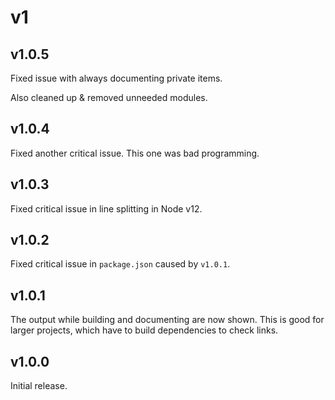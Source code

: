 # v1

## v1.0.5

Fixed issue with always documenting private items.

Also cleaned up & removed unneeded modules.

## v1.0.4

Fixed another critical issue.
This one was bad programming.

## v1.0.3

Fixed critical issue in line splitting in Node v12.

## v1.0.2

Fixed critical issue in `package.json` caused by `v1.0.1`.

## v1.0.1

The output while building and documenting are now shown.
This is good for larger projects, which have to build dependencies to check links.

## v1.0.0

Initial release.
